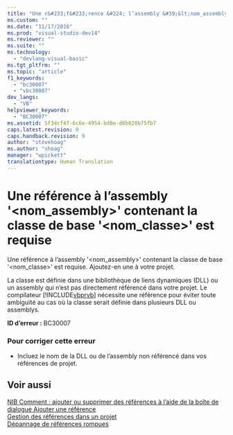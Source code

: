 ```yaml
---
title: "Une r&#233;f&#233;rence &#224; l’assembly &#39;&lt;nom_assembly&gt;&#39; contenant la classe de base &#39;&lt;nom_classe&gt;&#39; est requise | Microsoft Docs"
ms.custom: ""
ms.date: "11/17/2016"
ms.prod: "visual-studio-dev14"
ms.reviewer: ""
ms.suite: ""
ms.technology: 
  - "devlang-visual-basic"
ms.tgt_pltfrm: ""
ms.topic: "article"
f1_keywords: 
  - "bc30007"
  - "vbc30007"
dev_langs: 
  - "VB"
helpviewer_keywords: 
  - "BC30007"
ms.assetid: 5f34cf47-6c6e-4954-bd8e-d6b020b75fb7
caps.latest.revision: 9
caps.handback.revision: 9
author: "stevehoag"
ms.author: "shoag"
manager: "wpickett"
translationtype: Human Translation
---
```

# Une r&#233;f&#233;rence &#224; l’assembly &#39;&lt;nom_assembly&gt;&#39; contenant la classe de base &#39;&lt;nom_classe&gt;&#39; est requise
Une référence à l’assembly '\<nom\_assembly\>' contenant la classe de base '\<nom\_classe\>' est requise. Ajoutez\-en une à votre projet.  
  
 La classe est définie dans une bibliothèque de liens dynamiques \(DLL\) ou un assembly qui n’est pas directement référencé dans votre projet. Le compilateur [!INCLUDE[vbprvb](../../../csharp/programming-guide/concepts/linq/includes/vbprvb_md.md)] nécessite une référence pour éviter toute ambiguïté au cas où la classe serait définie dans plusieurs DLL ou assemblys.  
  
 **ID d’erreur :** BC30007  
  
### Pour corriger cette erreur  
  
-   Incluez le nom de la DLL ou de l’assembly non référencé dans vos références de projet.  
  
## Voir aussi  
 [NIB Comment : ajouter ou supprimer des références à l’aide de la boîte de dialogue Ajouter une référence](http://msdn.microsoft.com/fr-fr/3bd75d61-f00c-47c0-86a2-dd1f20e231c9)   
 [Gestion des références dans un projet](/visual-studio/ide/managing-references-in-a-project)   
 [Dépannage de références rompues](/visual-studio/ide/troubleshooting-broken-references)